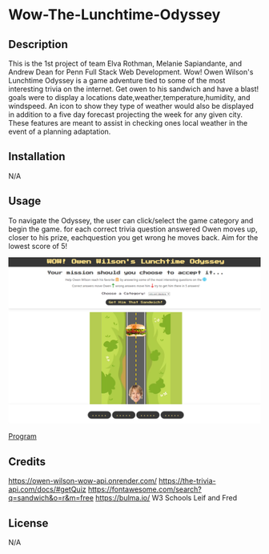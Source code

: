 # Wow-The-Lunchtime-Odyssey

## Description

This is the 1st project of team Elva Rothman, Melanie Sapiandante, and Andrew Dean for Penn Full Stack Web Development. Wow! Owen Wilson's Lunchtime Odyssey is a game adventure tied to some of the most interesting trivia on the internet. Get owen to his sandwich and have a blast!  goals were to display a locations date,weather,temperature,humidity, and windspeed. An icon to show they type of weather would also be displayed in addition to a five day forecast projecting the week for any given city. These features are meant to assist in checking ones local weather in the event of a planning adaptation.

## Installation

N/A

## Usage

To navigate the Odyssey, the user can click/select the game category and begin the game. for each correct trivia question answered Owen moves up, closer to his prize, eachquestion you get wrong he moves back. Aim for the lowest score of 5!

![screenshot of weather checker](./assets/images/Wow-The-Lunchtime-Odyssey_index.html.png)

[Program]()
## Credits
 https://owen-wilson-wow-api.onrender.com/
 https://the-trivia-api.com/docs/#getQuiz
 https://fontawesome.com/search?q=sandwich&o=r&m=free
 https://bulma.io/
 W3 Schools
 Leif and Fred

## License

N/A